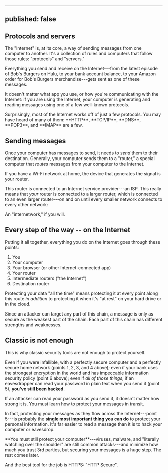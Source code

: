 
---
published: false
---

## Protocols and servers

The "Internet" is, at its core, a way of sending messages from one computer to another. It's a collection of rules and computers that follow those rules: "protocols" and "servers."

Everything you send and receive on the Internet---from the latest episode of Bob's Burgers on Hulu, to your bank account balance, to your Amazon order for Bob's Burgers merchandise---gets sent as one of these messages. 

It doesn't matter what app you use, or how you're communicating with the Internet: if you are using the Internet, your computer is generating and reading messages using one of a few well-known protocols.

<aside class="sidenote">
Surprisingly, most of the Internet works off of just a few protocols. You may have heard of many of them: **HTTP**, **TCP/IP**, **DNS**, **POP3**, and **IMAP** are a few.
</aside>

## Sending messages

Once your computer has messages to send, it needs to *send* them to their destination. Generally, your computer sends them to a "router," a special computer that *routes* messages from your computer to the Internet. 

<aside class="sidenote">
If you have a Wi-Fi network at home, the device that generates the signal is your router.
</aside>

This router is connected to an Internet service provider---an ISP. This really means that *your* router is connected to a larger router, which is connected to an even larger router---on and on until every smaller network connects to every other network:

An "internetwork," if you will.

## Every step of the way -- on the Internet

Putting it all together, everything you do on the Internet goes through these points:

1. You
2. Your computer
3. Your browser (or other Internet-connected app)
4. Your router
5. Intermediate routers ("the Internet")
6. Destination router

Protecting your data "all the time" means protecting it at every point along this route *in addition* to protecting it when it's "at rest" on your hard drive or in the cloud.

Since an attacker can target any part of this chain, a message is only as secure as the weakest part of the chain. Each part of this chain has different strengths and weaknesses.

## Classic is not enough

This is why classic security tools are not enough to protect yourself. 

Even if you were infallible, with a perfectly secure computer and a perfectly secure home network (points 1, 2, 3, and 4 above); even if your bank uses the strongest encryption in the world and has impeccable information security policy (point 6 above); even if *all of those things*, if an eavesdropper can read your password in plain text when you send it (point 5), **you've still been hacked**.

If an attacker can read your password as you send it, it doesn't matter how strong it is. You must learn how to protect your messages in transit.

In fact, protecting your messages as they flow across the Internet---point 5---is probably the **single most important thing you can do** to protect your personal information. It's far easier to read a message than it is to hack your computer or eavesdrop.

<aside class="sidenote">
**You must still protect your computer**---viruses, malware, and "literally watching over the shoulder" are still common attacks---and minimize how much you trust 3rd parties, but securing your messages is a huge step. The rest comes later.
</aside>

And the best tool for the job is HTTPS: "HTTP Secure".

<!-- TODO https://www.youtube.com/watch?v=GqmQg-cszw4 -->